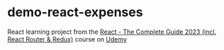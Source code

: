 # demo-react-expenses
React learning project from the  [React - The Complete Guide 2023 (incl. React Router & Redux)](https://www.udemy.com/course/react-the-complete-guide-incl-redux/) course on [Udemy](https://www.udemy.com/)
